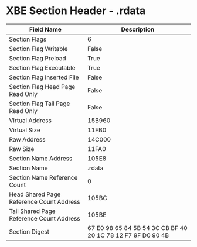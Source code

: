 # XBE Section Header - .rdata

| Field Name | Description |
|---|---|
| Section Flags | 6 |
| Section Flag Writable | False |
| Section Flag Preload | True |
| Section Flag Executable | True |
| Section Flag Inserted File | False |
| Section Flag Head Page Read Only | False |
| Section Flag Tail Page Read Only | False |
| Virtual Address | 15B960 |
| Virtual Size | 11FB0 |
| Raw Address | 14C000 |
| Raw Size | 11FA0 |
| Section Name Address | 105E8 |
| Section Name | .rdata |
| Section Name Reference Count | 0 |
| Head Shared Page Reference Count Address | 105BC |
| Tail Shared Page Reference Count Address | 105BE |
| Section Digest | 67 E0 98 65 84 5B 54 3C CB BF 40 20 1C 78 12 F7 9F D0 90 4B |
